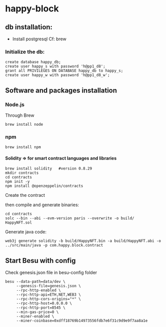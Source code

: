 # happy-block

## db installation: 

* Install postgresql
Cf: brew

### Initialize the db:
```
create database happy_db;
create user happy_s with password 'h@pp1_d8';
grant all PRIVILEGES ON DATABASE happy_db to happy_s;
create user happy_w with password 'h@pp1_d8_w';
```


## Software and packages installation

### Node.js
Through Brew
```
brew install node
```

### npm
```
brew install npm
```

#### Solidity => for smart contract languages and libraries

```
brew install solidity   #version 0.8.29
mkdir contracts
cd contracts
npm init -y
npm install @openzeppelin/contracts
```

Create the contract

then compile and generate binaries:
```
cd contracts
solc --bin --abi --evm-version paris --overwrite -o build/ HappyNFT.sol       
```

Generate java code:
```
web3j generate solidity -b build/HappyNFT.bin -a build/HappyNFT.abi -o ../src/main/java -p com.happy.block.contract
``` 


## Start Besu with config

Check genesis.json file in besu-config folder

```
besu --data-path=data/dev \
     --genesis-file=genesis.json \
     --rpc-http-enabled \
     --rpc-http-api=ETH,NET,WEB3 \
     --rpc-http-cors-origins="*" \
     --rpc-http-host=0.0.0.0 \
     --rpc-http-port=8545 \
     --min-gas-price=0 \
     --miner-enabled \
     --miner-coinbase=0xdff18769b14973556fdb7e6f31c9d9e9f7aa8a1e

```